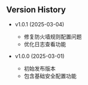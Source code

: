 ## Version History

- v1.0.1 (2025-03-04)
  - 修复防火墙规则配置问题
  - 优化日志查看功能

- v1.0.0 (2025-03-01)
  - 初始发布版本
  - 包含基础安全配置功能 